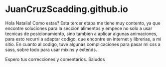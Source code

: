 # JuanCruzScadding.github.io
Hola Natalia! Como estas? Esta tercer etapa me tiene muy contento, ya que encontre soluciones para la seccion alimentos y empece no solo a usar tecnicas de posicionamiento, sino tambien a aplicar algunas animaciones, para esto recurri a adaptar codigo, que encontre en internet y librerias, a mi sitio.
En cuanto al codigo, tuve algunas complicaciones para pasar mi css a sass, sobre todo para usar mixins y extends.

Espero tus correcciones y comentarios. Saludos
